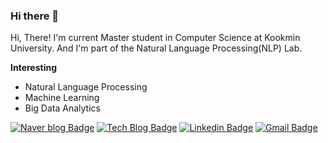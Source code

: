 ### Hi there 👋

Hi, There! I'm current Master student in Computer Science at Kookmin University. And I'm part of the Natural Language Processing(NLP) Lab.

**Interesting**
- Natural Language Processing
- Machine Learning
- Big Data Analytics


[![Naver blog Badge](https://img.shields.io/badge/-Naver%20blog-brightgreen?style=flat-square&logo=Naver&logoColor=white&link=https://blog.naver.com/wonwone567)](https://blog.naver.com/wonwone567)
[![Tech Blog Badge](http://img.shields.io/badge/-Tech%20blog-black?style=flat-square&logo=github&link=https://hyejinwon.github.io/)](https://hyejinwon.github.io/)
[![Linkedin Badge](https://img.shields.io/badge/-LinkedIn-blue?style=flat-square&logo=Linkedin&logoColor=white&link=https://www.linkedin.com/in/hyejin-won-0767971b7/)](https://www.linkedin.com/in/hyejin-won-0767971b7/)
[![Gmail Badge](https://img.shields.io/badge/Gmail-d14836?style=flat-square&logo=Gmail&logoColor=white&link=mailto:hyejini@kookmin.ac.kr)](mailto:hyejini@kookmin.ac.kr)

<!--
**HyejinWon/HyejinWon** is a ✨ _special_ ✨ repository because its `README.md` (this file) appears on your GitHub profile.

Here are some ideas to get you started:

- 🔭 I’m currently working on ...
- 🌱 I’m currently learning ...
- 👯 I’m looking to collaborate on ...
- 🤔 I’m looking for help with ...
- 💬 Ask me about ...
- 📫 How to reach me: ...
- 😄 Pronouns: ...
- ⚡ Fun fact: ...
-->
